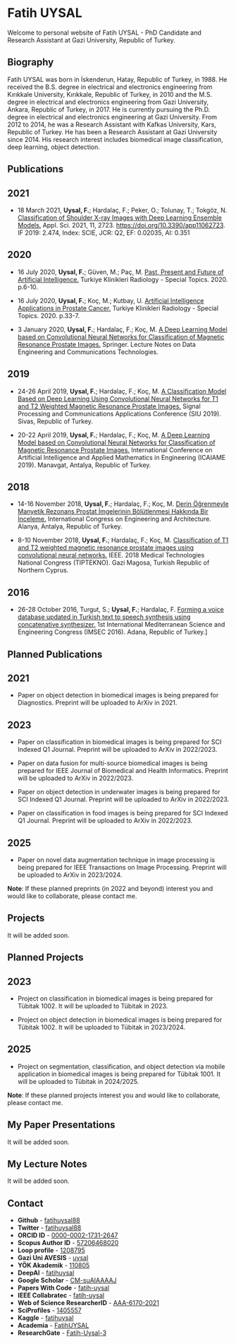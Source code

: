 # Fatih UYSAL
Welcome to personal website of Fatih UYSAL - PhD Candidate and Research Assistant at Gazi University, Republic of Turkey.

## Biography
Fatih UYSAL was born in İskenderun, Hatay, Republic of Turkey, in 1988. He received the B.S. degree in electrical and electronics engineering from Kırıkkale University, Kırıkkale, Republic of Turkey, in 2010 and the M.S. degree in electrical and electronics engineering from Gazi University, Ankara, Republic of Turkey, in 2017. He is currently pursuing the Ph.D. degree in electrical and electronics engineering at Gazi University. From 2012 to 2014, he was a Research Assistant with Kafkas University, Kars, Republic of Turkey. He has been a Research Assistant at Gazi University since 2014. His research interest includes biomedical image classification, deep learning, object detection.  
  
## Publications
## 2021
* 18 March 2021, **Uysal, F.**; Hardalaç, F.; Peker, O.; Tolunay, T.; Tokgöz, N. [Classification of Shoulder X-ray Images with Deep Learning Ensemble Models.](https://www.mdpi.com/2076-3417/11/6/2723) Appl. Sci. 2021, 11, 2723. https://doi.org/10.3390/app11062723. IF 2019: 2.474, Index: SCIE, JCR: Q2, EF: 0.02035, AI: 0.351  

## 2020
* 16 July 2020, **Uysal, F.**; Güven, M.; Paç, M. [Past, Present and Future of Artificial Intelligence.](https://www.turkiyeklinikleri.com/article/en-yapay-zeknin-dunu-bugunu-ve-gelecegi-88869.html) Turkiye Klinikleri Radiology - Special Topics. 2020. p.6-10.  

* 16 July 2020, **Uysal, F.**; Koç, M.; Kutbay, U. [Artificial Intelligence Applications in Prostate Cancer.](https://www.turkiyeklinikleri.com/article/en-prostat-kanserinde-yapay-zek-uygulamalari-88874.html) Turkiye Klinikleri Radiology - Special Topics. 2020. p.33-7.  

* 3 January 2020, **Uysal, F.**; Hardalaç, F.; Koç, M. [A Deep Learning Model based on Convolutional Neural Networks for Classification of Magnetic Resonance Prostate Images.](https://link.springer.com/chapter/10.1007/978-3-030-36178-5_59) Springer. Lecture Notes on Data Engineering and Communications Technologies.

## 2019
* 24-26 April 2019, **Uysal, F.**; Hardalaç, F.; Koç, M. [A Classification Model Based on Deep Learning Using Convolutional Neural Networks for T1 and T2 Weighted Magnetic Resonance Prostate Images.](https://siu2019.gtu.edu.tr/wp-content/uploads/2019/06/Kurultay_Program_Sunulan.pdf) Signal Processing and Communications Applications Conference (SIU 2019). Sivas, Republic of Turkey.  

* 20-22 April 2019, **Uysal, F.**; Hardalaç, F.; Koç, M. [A Deep Learning Model based on Convolutional Neural Networks for Classification of Magnetic Resonance Prostate Images.](http://icaiame.com/wp-content/uploads/2020/01/ICAIAME2019Programme.pdf) International Conference on Artificial Intelligence and Applied Mathematics in Engineering (ICAIAME 2019). Manavgat, Antalya, Republic of Turkey.

## 2018
* 14-16 November 2018, **Uysal, F.**; Hardalaç, F.; Koç, M. [Derin Öğrenmeyle Manyetik Rezonans Prostat İmgelerinin Bölütlenmesi Hakkında Bir İnceleme.](https://avesis.gazi.edu.tr/yayin/fa255ad1-6ced-4af2-8273-f95f14d371f5/derin-ogrenmeyle-manyetik-rezonans-prostat-imgelerinin-bolutlenmesi-hakkinda-bir-inceleme) International Congress on Engineering and Architecture. Alanya, Antalya, Republic of Turkey.  

* 8-10 November 2018, **Uysal, F.**; Hardalaç, F.; Koç, M. [Classification of T1 and T2 weighted magnetic resonance prostate images using convolutional neural networks.](https://ieeexplore.ieee.org/document/8596792) IEEE. 2018 Medical Technologies National Congress (TIPTEKNO). Gazi Magosa, Turkish Republic of Northern Cyprus.

## 2016
* 26-28 October 2016, Turgut, S.; **Uysal, F.**; Hardalaç, F. [Forming a voice database updated in Turkish text to speech synthesis using concatenative synthesizer.](https://avesis.gazi.edu.tr/yayin/f376512c-deac-4441-be40-230c30aac2cc/forming-a-voice-database-updated-in-turkish-text-to-speech-synthesis-using-concatenative-synthesizer) 1st International Mediterranean Science and Engineering Congress (IMSEC 2016). Adana, Republic of Turkey.]

## Planned Publications
## 2021
* Paper on object detection in biomedical images is being prepared for Diagnostics. Preprint will be uploaded to ArXiv in 2021.  

## 2023
* Paper on classification in biomedical images is being prepared for SCI Indexed Q1 Journal. Preprint will be uploaded to ArXiv in 2022/2023.  
  
* Paper on data fusion for multi-source biomedical images is being prepared for IEEE Journal of Biomedical and Health Informatics. Preprint will be uploaded to ArXiv in 2022/2023.  
  
* Paper on object detection in underwater images is being prepared for SCI Indexed Q1 Journal. Preprint will be uploaded to ArXiv in 2022/2023.  
  
* Paper on classification in food images is being prepared for SCI Indexed Q1 Journal. Preprint will be uploaded to ArXiv in 2022/2023.  
  
## 2025
* Paper on novel data augmentation technique in image processing is being prepared for IEEE Transactions on Image Processing. Preprint will be uploaded to ArXiv in 2023/2024.  

**Note**: If these planned preprints (in 2022 and beyond) interest you and would like to collaborate, please contact me.

## Projects
It will be added soon.  

## Planned Projects
## 2023
* Project on classification in biomedical images is being prepared for Tübitak 1002. It will be uploaded to Tübitak in 2023.  

* Project on object detection in biomedical images is being prepared for Tübitak 1002. It will be uploaded to Tübitak in 2023/2024.  

## 2025
* Project on segmentation, classification, and object detection via mobile application in biomedical images is being prepared for Tübitak 1001. It will be uploaded to Tübitak in 2024/2025.  

**Note**: If these planned projects interest you and would like to collaborate, please contact me.

## My Paper Presentations
It will be added soon.  

## My Lecture Notes
It will be added soon.  

## Contact
* **Github** - [fatihuysal88](https://github.com/fatihuysal88)
* **Twitter** - [fatihuysal88](https://twitter.com/fatihuysal88)
* **ORCID ID** - [0000-0002-1731-2647](https://orcid.org/0000-0002-1731-2647)
* **Scopus Author ID** - [57206468020](https://www.scopus.com/authid/detail.uri?authorId=57206468020)
* **Loop profile** - [1208795](https://loop.frontiersin.org/people/1208795/overview)
* **Gazi Uni AVESIS** - [uysal](https://avesis.gazi.edu.tr/uysal)
* **YÖK Akademik** - [110805](https://v.gd/fatihuysal)
* **DeepAI** - [fatihuysal](https://deepai.org/profile/fatihuysal)
* **Google Scholar** - [CM-suAIAAAAJ](https://scholar.google.com.tr/citations?user=CM-suAIAAAAJ)
* **Papers With Code** - [fatih-uysal](https://paperswithcode.com/author/fatih-uysal)
* **IEEE Collabratec** - [fatih-uysal](https://ieee-collabratec.ieee.org/app/p/FatihUYSAL741555)
* **Web of Science ResearcherID** - [AAA-6170-2021](https://publons.com/researcher/AAA-6170-2021)
* **SciProfiles** - [1405557](https://sciprofiles.com/profile/1405557)
* **Kaggle** - [fatihuysal](https://www.kaggle.com/fatihuysal)
* **Academia** - [FatihUYSAL](https://gazi.academia.edu/FatihUYSAL)
* **ResearchGate** - [Fatih-Uysal-3](https://www.researchgate.net/profile/Fatih-Uysal-3)
